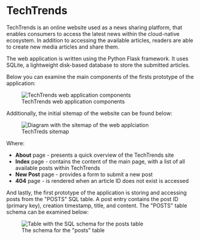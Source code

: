 # TechTrends

TechTrends is an online website used as a news sharing platform, that enables consumers to access the latest news within the cloud-native ecosystem. In addition to accessing the available articles, readers are able to create new media articles and share them.

The web application is written using the Python Flask framework. It uses SQLite, a lightweight disk-based database to store the submitted articles.

Below you can examine the main components of the firsts prototype of the application:
<figure>
  <img
  src="https://video.udacity-data.com/topher/2021/January/5ff782da_screenshot-2021-01-07-at-21.53.16/screenshot-2021-01-07-at-21.53.16.png"
  alt="TechTrends web application components">
  <figcaption>TechTrends web application components</figcaption>
</figure>

Additionally, the initial sitemap of the website can be found below:
<figure>
  <img
  src="https://video.udacity-data.com/topher/2021/January/5ff78576_screenshot-2021-01-07-at-22.04.29/screenshot-2021-01-07-at-22.04.29.png"
  alt="Diagram with the sitemap of the web applciation">
  <figcaption>TechTreds sitemap</figcaption>
</figure>

Where:
 - **About** page - presents a quick overview of the TechTrends site 
 - **Index** page - contains the content of the main page, with a list of all available posts within TechTrends 
 - **New Post** page - provides a form to submit a new post 
 - **404** page - is rendered when an article ID does not exist is accessed

And lastly, the first prototype of the application is storing and accessing posts from the "POSTS" SQL table. A post entry contains the post ID (primary key), creation timestamp, title, and content. The "POSTS" table schema can be examined below:
<figure>
  <img
  src="https://video.udacity-data.com/topher/2021/January/5ff81ebb_screenshot-2021-01-07-at-22.16.30/screenshot-2021-01-07-at-22.16.30.png"
  alt="Table with the SQL schema for the posts table">
  <figcaption>The schema for the "posts" table</figcaption>
</figure>


